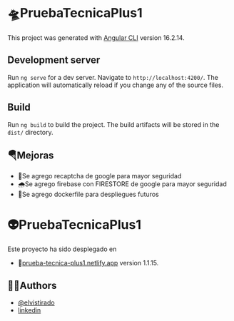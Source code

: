 # 🛸PruebaTecnicaPlus1

This project was generated with [Angular CLI](https://github.com/angular/angular-cli) version 16.2.14.

## Development server

Run `ng serve` for a dev server. Navigate to `http://localhost:4200/`. The application will automatically reload if you change any of the source files.

## Build

Run `ng build` to build the project. The build artifacts will be stored in the `dist/` directory.
## 🪂Mejoras 
* 🧱Se agrego recaptcha de google para mayor seguridad 
* 🌧️Se agrego firebase con FIRESTORE  de google para mayor seguridad 
* 🐋Se agrego dockerfile para despliegues futuros

# 👽PruebaTecnicaPlus1

Este proyecto ha sido desplegado en 
* 🚀[prueba-tecnica-plus1.netlify.app](https://main--prueba-tecnica-plus1.netlify.app/) version 1.1.15.

## 👨‍🚀Authors

- [@elvistirado](https://www.elvis.tirado.com)
- [linkedin](https://www.linkedin.com/in/elvis-tirado-466259174/)

